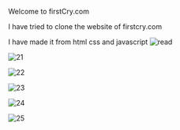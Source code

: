   Welcome to firstCry.com

I have tried to clone the website of firstcry.com

I have made it from html css and javascript
![read](https://user-images.githubusercontent.com/118505620/213979757-876edb45-390c-4883-9d0d-cf465eb722dd.png)


![21](https://user-images.githubusercontent.com/118505620/213980083-51682c48-12c4-4a94-ba75-2dff41b37c39.png)





![22](https://user-images.githubusercontent.com/118505620/213980218-423627bc-350a-4f71-bf79-3c7e2151dd68.png)




![23](https://user-images.githubusercontent.com/118505620/213984587-55abe3f5-5b08-49b3-95e7-0e2c452c98f8.png)


![24](https://user-images.githubusercontent.com/118505620/213984679-163e7470-3365-49cc-919a-d547726bfb02.png)

![25](https://user-images.githubusercontent.com/118505620/213984915-1d906c4d-4795-41ee-9c21-7ebfbe2fa533.png)

